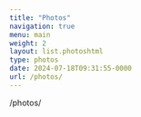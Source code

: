 ```yaml
---
title: "Photos"
navigation: true
menu: main
weight: 2
layout: list.photoshtml
type: photos
date: 2024-07-18T09:31:55-0000
url: /photos/
---
```

/photos/
